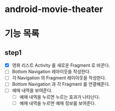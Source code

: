 # android-movie-theater

# 기능 목록
## step1
- [x] 영화 리스트 Activity 를 새로운 Fragment 로 바꾼다.
- [ ] Bottom Navigation 레아이웃을 작성한다.
- [ ] 각 Navigation 의 Fragment 레이아웃을 작성한다.
- [ ] Bottom Navigation 과 각 Fragment 를 연결해준다.
- [ ] 예매 내역을 보여준다.
  - [ ] 예매 내역을 누르면 누르는 효과가 나타난다. 
  - [ ] 예매 내역을 누르면 예매 정보를 보여준다.